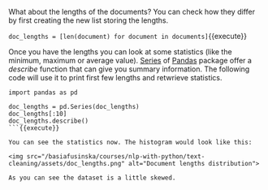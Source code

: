 What about the lengths of the documents? You can check how they differ by first creating the new list storing the lengths.

`doc_lengths = [len(document) for document in documents]`{{execute}}

Once you have the lengths you can look at some statistics (like the minimum, maximum or average value). [Series](https://pandas.pydata.org/pandas-docs/stable/generated/pandas.Series.html) of [Pandas](https://pandas.pydata.org/) package offer a *describe* function that can give you summary information. The following code will use it to print first few lengths and retwrieve statistics.

```
import pandas as pd

doc_lengths = pd.Series(doc_lengths)
doc_lengths[:10]
doc_lengths.describe()
```{{execute}}

You can see the statistics now. The histogram would look like this:

<img src="/basiafusinska/courses/nlp-with-python/text-cleaning/assets/doc_lengths.png" alt="Document lengths distribution">

As you can see the dataset is a little skewed.
